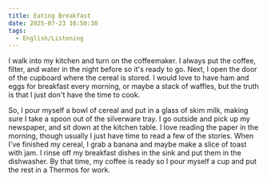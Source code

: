 ```yaml
---
title: Eating Breakfast
date: 2025-07-23 16:50:38
tags:
  - English/Listening
---
```

I walk into my kitchen and turn on the coffeemaker. I always put the coffee, filter, and water in the night before so it's ready to go. Next, I open the door of the cupboard where the cereal is stored. I would love to have ham and eggs for breakfast every morning, or maybe a stack of waffles, but the truth is that I just don't have the time to cook.

So, I pour myself a bowl of cereal and put in a glass of skim milk, making sure I take a spoon out of the silverware tray. I go outside and pick up my newspaper, and sit down at the kitchen table. I love reading the paper in the morning, though usually I just have time to read a few of the stories. When I've finished my cereal, I grab a banana and maybe make a slice of toast with jam. I rinse off my breakfast dishes in the sink and put them in the dishwasher. By that time, my coffee is ready so I pour myself a cup and put the rest in a Thermos for work.
